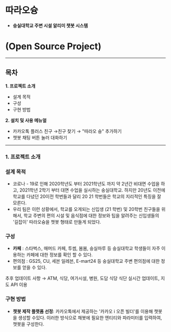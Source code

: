 # **따라오슝**

- **숭실대학교 주변 시설 알리미 챗봇 시스템**

# **(Open Source Project)**

---

## **목차**

**1. 프로젝트 소개**

- 설계 목적
- 구성
- 구현 방법

**2. 설치 및 사용 메뉴얼**

- 카카오톡 플러스 친구 →친구 찾기 → "따라오 슝" 추가하기
- 챗봇 채팅 버튼 눌러 대화하기

---

### **1. 프로젝트 소개**

### 설계 목적

- 코로나 - 19로 인해 2020학년도 부터 2021학년도 까지 약 2년간 비대면 수업을 하고, 2021학년 2학기 부터 대면 수업을 실시하는 숭실대학교. 하지만 20년도 이전에 학교를 다녔던 20이전 학번들과 달리 20 21 학번들은 학교의 지리적인 특징을 잘 모른다.
- 우리 팀은 이런 상황에서, 학교를 오게되는 신입생 (21 학번) 및 20학번 친구들을 위해서, 학교 주변의 편의 시설 및 음식점에 대한 정보와 팁을 알려주는 신입생들의 '길잡이' 따라오슝을 챗봇 형태로 만들게 되었다.

### **구성**

- **카페** : 스타벅스, 매머드 카페, 투썸, 봄봄, 숭실마루 등 숭실대학교 학생들이 자주 이용하는 카페에 대한 정보를 확인 할 수 있다.
- 편의점 : GS25, CU, 세븐 일레븐, E-mart24 등 숭실대학교 주변 편의점에 대한 정보를 얻을 수 있다.

추후 업데이트 사항 →  ATM, 식당, 여가시설, 병원, 도담 식당 식단 실시간 업데이트, 지도 API 이용

### **구현 방법**

- **챗봇 제작 플랫폼 선정**:  카카오톡에서 제공하는 '카카오 i 오픈 빌더'를 이용해 챗봇을 생성할 수있다. 이러한 방식으로 채봇에 필요한 엔티티와 파라미터를 입력하여, 챗봇을 구성한다.